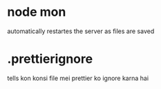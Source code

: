 # node mon 
automatically restartes the server as files are saved

# .prettierignore
tells kon konsi file mei prettier ko ignore karna hai